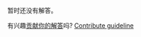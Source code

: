 
暂时还没有解答。

有兴趣[贡献你的解答](https://github.com/BFEdev/BFE.dev-solutions/blob/main/problem/implement-clearalltimeout_zh.md)吗? [Contribute guideline](https://github.com/BFEdev/BFE.dev-solutions#how-to-contribute)
